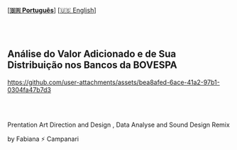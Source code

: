 
\[**[🇧🇷 Português](README.pt_BR.md)**\] \[[🇺🇸 English](README.md)\]


<br><br>



## Análise do Valor Adicionado e de Sua Distribuição nos Bancos da BOVESPA

  <!-- Início do Cabeçalho -->


https://github.com/user-attachments/assets/bea8afed-6ace-41a2-97b1-0304fa47b7d3

<br><br>


Prentation Art Direction and Design , Data Analyse and Sound Design Remix 

by Fabiana  ⚡️ Campanari 





